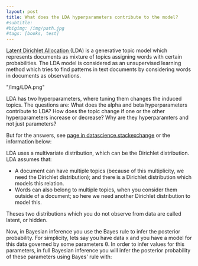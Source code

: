 ```yaml
---
layout: post
title: What does the LDA hyperparameters contribute to the model?
#subtitle: 
#bigimg: /img/path.jpg
#tags: [books, test]
---
```


[Latent Dirichlet Allocation ](https://en.wikipedia.org/wiki/Latent_Dirichlet_allocation) (LDA) is a generative topic model which represents documents as mixture of topics assigning words with certain probabilities. The LDA model is considered as an unsupervised learning method which tries to find patterns in text documents by considering words in documents as observations.

"/img/LDA.png"


LDA has two hyperparameters, where tuning them changes the induced topics. The questions are: What does the alpha and beta hyperparameters contribute to LDA? How does the topic change if one or the other hyperparameters increase or decrease? Why are they hyperparamters and not just parameters?

But for the answers, see [page in datascience.stackexchange](https://datascience.stackexchange.com/questions/199/what-does-the-alpha-and-beta-hyperparameters-contribute-to-in-latent-dirichlet-a) or the information below:

LDA uses a multivariate distribution, which can be the Dirichlet distribution. LDA assumes that:
 - A document can have multiple topics (because of this multiplicity, we need the Dirichlet distribution); and there is a Dirichlet distribution which models this relation.
 - Words can also belong to multiple topics, when you consider them outside of a document; so here we need another Dirichlet distribution to model this.
 
Theses two distributions which you do not observe from data are called latent, or hidden.

Now, in Bayesian inference you use the Bayes rule to infer the posterior probability. For simplicity, lets say you have data x and you have a model for this data governed by some parameters θ. In order to infer values for this parameters, in full Bayesian inference you will infer the posterior probability of these parameters using Bayes' rule with:


